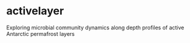 # activelayer

Exploring microbial community dynamics along depth profiles of active Antarctic permafrost layers
